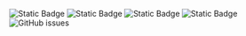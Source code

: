 ![Static Badge](https://img.shields.io/badge/blacklists-60-000000) ![Static Badge](https://img.shields.io/badge/blacklisted-2794687-cc0000) ![Static Badge](https://img.shields.io/badge/whitelisted-2245-00CC00) ![Static Badge](https://img.shields.io/badge/streaming_blacklist-28107-000000) ![GitHub issues](https://img.shields.io/github/issues/fabriziosalmi/blacklists)
